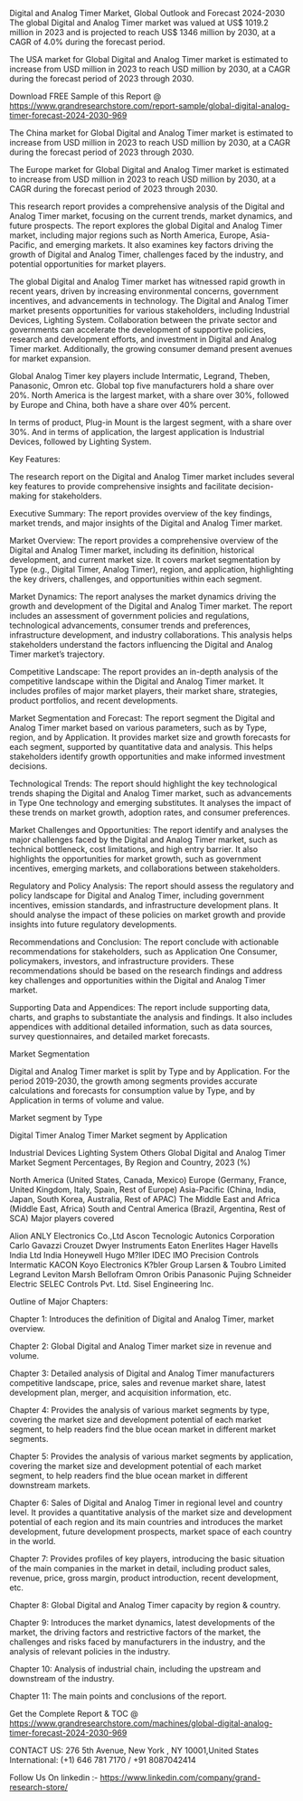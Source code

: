 Digital and Analog Timer Market, Global Outlook and Forecast 2024-2030
The global Digital and Analog Timer market was valued at US$ 1019.2 million in 2023 and is projected to reach US$ 1346 million by 2030, at a CAGR of 4.0% during the forecast period.

The USA market for Global Digital and Analog Timer market is estimated to increase from USD million in 2023 to reach USD million by 2030, at a CAGR during the forecast period of 2023 through 2030.

Download FREE Sample of this Report @ https://www.grandresearchstore.com/report-sample/global-digital-analog-timer-forecast-2024-2030-969

The China market for Global Digital and Analog Timer market is estimated to increase from USD million in 2023 to reach USD million by 2030, at a CAGR during the forecast period of 2023 through 2030.

The Europe market for Global Digital and Analog Timer market is estimated to increase from USD million in 2023 to reach USD million by 2030, at a CAGR during the forecast period of 2023 through 2030.

This research report provides a comprehensive analysis of the Digital and Analog Timer market, focusing on the current trends, market dynamics, and future prospects. The report explores the global Digital and Analog Timer market, including major regions such as North America, Europe, Asia-Pacific, and emerging markets. It also examines key factors driving the growth of Digital and Analog Timer, challenges faced by the industry, and potential opportunities for market players.

The global Digital and Analog Timer market has witnessed rapid growth in recent years, driven by increasing environmental concerns, government incentives, and advancements in technology. The Digital and Analog Timer market presents opportunities for various stakeholders, including Industrial Devices, Lighting System. Collaboration between the private sector and governments can accelerate the development of supportive policies, research and development efforts, and investment in Digital and Analog Timer market. Additionally, the growing consumer demand present avenues for market expansion.

Global Analog Timer key players include Intermatic, Legrand, Theben, Panasonic, Omron etc. Global top five manufacturers hold a share over 20%. North America is the largest market, with a share over 30%, followed by Europe and China, both have a share over 40% percent.

In terms of product, Plug-in Mount is the largest segment, with a share over 30%. And in terms of application, the largest application is Industrial Devices, followed by Lighting System.

Key Features:

The research report on the Digital and Analog Timer market includes several key features to provide comprehensive insights and facilitate decision-making for stakeholders.

Executive Summary: The report provides overview of the key findings, market trends, and major insights of the Digital and Analog Timer market.

Market Overview: The report provides a comprehensive overview of the Digital and Analog Timer market, including its definition, historical development, and current market size. It covers market segmentation by Type (e.g., Digital Timer, Analog Timer), region, and application, highlighting the key drivers, challenges, and opportunities within each segment.

Market Dynamics: The report analyses the market dynamics driving the growth and development of the Digital and Analog Timer market. The report includes an assessment of government policies and regulations, technological advancements, consumer trends and preferences, infrastructure development, and industry collaborations. This analysis helps stakeholders understand the factors influencing the Digital and Analog Timer market’s trajectory.

Competitive Landscape: The report provides an in-depth analysis of the competitive landscape within the Digital and Analog Timer market. It includes profiles of major market players, their market share, strategies, product portfolios, and recent developments.

Market Segmentation and Forecast: The report segment the Digital and Analog Timer market based on various parameters, such as by Type, region, and by Application. It provides market size and growth forecasts for each segment, supported by quantitative data and analysis. This helps stakeholders identify growth opportunities and make informed investment decisions.

Technological Trends: The report should highlight the key technological trends shaping the Digital and Analog Timer market, such as advancements in Type One technology and emerging substitutes. It analyses the impact of these trends on market growth, adoption rates, and consumer preferences.

Market Challenges and Opportunities: The report identify and analyses the major challenges faced by the Digital and Analog Timer market, such as technical bottleneck, cost limitations, and high entry barrier. It also highlights the opportunities for market growth, such as government incentives, emerging markets, and collaborations between stakeholders.

Regulatory and Policy Analysis: The report should assess the regulatory and policy landscape for Digital and Analog Timer, including government incentives, emission standards, and infrastructure development plans. It should analyse the impact of these policies on market growth and provide insights into future regulatory developments.

Recommendations and Conclusion: The report conclude with actionable recommendations for stakeholders, such as Application One Consumer, policymakers, investors, and infrastructure providers. These recommendations should be based on the research findings and address key challenges and opportunities within the Digital and Analog Timer market.

Supporting Data and Appendices: The report include supporting data, charts, and graphs to substantiate the analysis and findings. It also includes appendices with additional detailed information, such as data sources, survey questionnaires, and detailed market forecasts.

Market Segmentation

Digital and Analog Timer market is split by Type and by Application. For the period 2019-2030, the growth among segments provides accurate calculations and forecasts for consumption value by Type, and by Application in terms of volume and value.

Market segment by Type

Digital Timer
Analog Timer
Market segment by Application

Industrial Devices
Lighting System
Others
Global Digital and Analog Timer Market Segment Percentages, By Region and Country, 2023 (%)

North America (United States, Canada, Mexico)
Europe (Germany, France, United Kingdom, Italy, Spain, Rest of Europe)
Asia-Pacific (China, India, Japan, South Korea, Australia, Rest of APAC)
The Middle East and Africa (Middle East, Africa)
South and Central America (Brazil, Argentina, Rest of SCA)
Major players covered

Alion
ANLY Electronics Co.,Ltd
Ascon Tecnologic
Autonics Corporation
Carlo Gavazzi
Crouzet
Dwyer Instruments
Eaton
Enerlites
Hager
Havells India Ltd India
Honeywell
Hugo M?ller
IDEC
IMO Precision Controls
Intermatic
KACON
Koyo Electronics
K?bler Group
Larsen & Toubro Limited
Legrand
Leviton
Marsh Bellofram
Omron
Oribis
Panasonic
Pujing
Schneider Electric
SELEC Controls Pvt. Ltd.
Sisel Engineering Inc.

Outline of Major Chapters:

Chapter 1: Introduces the definition of Digital and Analog Timer, market overview.

Chapter 2: Global Digital and Analog Timer market size in revenue and volume.

Chapter 3: Detailed analysis of Digital and Analog Timer manufacturers competitive landscape, price, sales and revenue market share, latest development plan, merger, and acquisition information, etc.

Chapter 4: Provides the analysis of various market segments by type, covering the market size and development potential of each market segment, to help readers find the blue ocean market in different market segments.

Chapter 5: Provides the analysis of various market segments by application, covering the market size and development potential of each market segment, to help readers find the blue ocean market in different downstream markets.

Chapter 6: Sales of Digital and Analog Timer in regional level and country level. It provides a quantitative analysis of the market size and development potential of each region and its main countries and introduces the market development, future development prospects, market space of each country in the world.

Chapter 7: Provides profiles of key players, introducing the basic situation of the main companies in the market in detail, including product sales, revenue, price, gross margin, product introduction, recent development, etc.

Chapter 8: Global Digital and Analog Timer capacity by region & country.

Chapter 9: Introduces the market dynamics, latest developments of the market, the driving factors and restrictive factors of the market, the challenges and risks faced by manufacturers in the industry, and the analysis of relevant policies in the industry.

Chapter 10: Analysis of industrial chain, including the upstream and downstream of the industry.

Chapter 11: The main points and conclusions of the report.

Get the Complete Report & TOC @ https://www.grandresearchstore.com/machines/global-digital-analog-timer-forecast-2024-2030-969

CONTACT US:
276 5th Avenue, New York , NY 10001,United States
International: (+1) 646 781 7170 / +91 8087042414

Follow Us On linkedin :- https://www.linkedin.com/company/grand-research-store/
